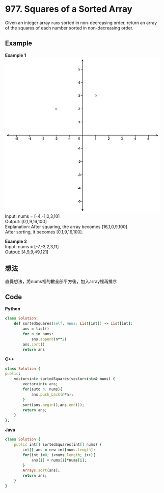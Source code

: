 # 977. Squares of a Sorted Array
Given an integer array `nums` sorted in non-decreasing order, return an array of the squares of each number sorted in non-decreasing order.  

## Example
**Example 1**  
![Image](https://github.com/Adalyne/Leetcode/blob/5700693b0b644085e742c4c88fc26135c01666ca/Array_String/Image/closestplane1.jpg)  
Input: nums = [-4,-1,0,3,10]  
Output: [0,1,9,16,100]  
Explanation: After squaring, the array becomes [16,1,0,9,100].  
After sorting, it becomes [0,1,9,16,100].  

**Example 2**  
Input: nums = [-7,-3,2,3,11]  
Output: [4,9,9,49,121]  

## 想法
直覺想法，將nums裡的數全部平方後，加入array裡再排序

## Code
**Python**
```ruby
class Solution:
    def sortedSquares(self, nums: List[int]) -> List[int]:
        ans = list()
        for n in nums:
            ans.append(n**2)
        ans.sort()
        return ans
```
**C++**
```ruby
class Solution {
public:
    vector<int> sortedSquares(vector<int>& nums) {
        vector<int> ans;
        for(auto n: nums){
            ans.push_back(n*n);
        }
        sort(ans.begin(),ans.end());
        return ans;
    }
};
```
**Java**
```ruby
class Solution {
    public int[] sortedSquares(int[] nums) {
        int[] ans = new int[nums.length];
        for(int i=0; i<nums.length; i++){
            ans[i] = nums[i]*nums[i];
        }
        Arrays.sort(ans);
        return ans;
    }
}
```
